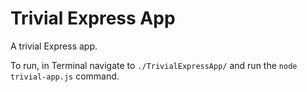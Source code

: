 # Trivial Express App

A trivial Express app.

To run, in Terminal navigate to `./TrivialExpressApp/` and run the `node trivial-app.js` command.

